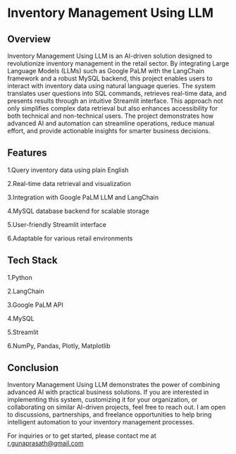 # Inventory Management Using LLM
## Overview
Inventory Management Using LLM is an AI-driven solution designed to revolutionize inventory management in the retail sector. By integrating Large Language Models (LLMs) such as Google PaLM with the LangChain framework and a robust MySQL backend, this project enables users to interact with inventory data using natural language queries. The system translates user questions into SQL commands, retrieves real-time data, and presents results through an intuitive Streamlit interface. This approach not only simplifies complex data retrieval but also enhances accessibility for both technical and non-technical users. The project demonstrates how advanced AI and automation can streamline operations, reduce manual effort, and provide actionable insights for smarter business decisions.

## Features
1.Query inventory data using plain English

2.Real-time data retrieval and visualization

3.Integration with Google PaLM LLM and LangChain

4.MySQL database backend for scalable storage

5.User-friendly Streamlit interface

6.Adaptable for various retail environments

## Tech Stack
1.Python

2.LangChain

3.Google PaLM API

4.MySQL

5.Streamlit

6.NumPy, Pandas, Plotly, Matplotlib

## Conclusion
Inventory Management Using LLM demonstrates the power of combining advanced AI with practical business solutions. If you are interested in implementing this system, customizing it for your organization, or collaborating on similar AI-driven projects, feel free to reach out. I am open to discussions, partnerships, and freelance opportunities to help bring intelligent automation to your inventory management processes.

For inquiries or to get started, please contact me at r.gunaprasath@gmail.com


